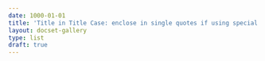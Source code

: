 ```yaml
---
date: 1000-01-01
title: 'Title in Title Case: enclose in single quotes if using special characters'
layout: docset-gallery
type: list
draft: true
---
```


